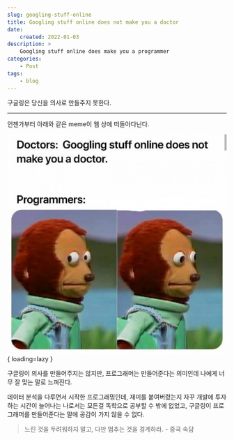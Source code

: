 ```yaml
---
slug: googling-stuff-online
title: Googling stuff online does not make you a doctor
date:
    created: 2022-01-03
description: >
    Googling stuff online does make you a programmer
categories:
    - Post
tags:
    - blog
---
```


구글링은 당신을 의사로 만들주지 못한다.  

<!-- more -->

---

언젠가부터 아래와 같은 meme이 웹 상에 떠돌아다닌다.  

![googling_stuff_online_does_not_make_you_a_doctor](img/googling_stuff_online_does_not_make_you_a_doctor.jpg){ loading=lazy }

구글링이 의사를 만들어주지는 않지만, 프로그래머는 만들어준다는 의미인데 나에게 너무 잘 맞는 말로 느껴진다.  

데이터 분석을 다루면서 시작한 프로그래밍인데, 재미를 붙여버렸는지 자꾸 개발에 투자하는 시간이 늘어나는 나로서는 모든걸 독학으로 공부할 수 밖에 없었고, 구글링이 프로그래머를 만들어준다는 말에 공감이 가지 않을 수 없다.  

> 느린 것을 두려워하지 말고, 다만 멈추는 것을 경계하라. - 중국 속담